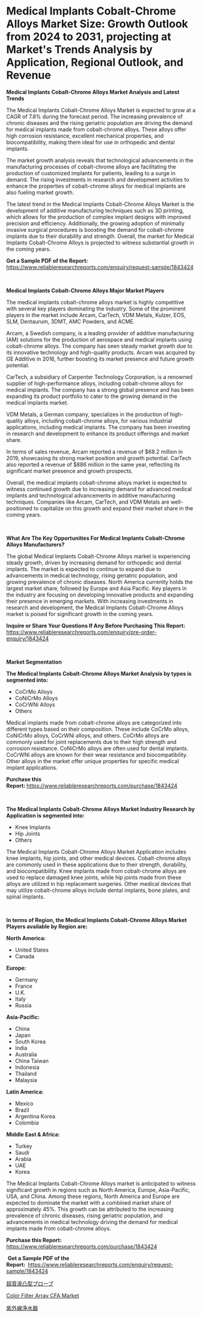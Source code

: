 <p><h1>Medical Implants Cobalt-Chrome Alloys Market Size: Growth Outlook from 2024 to 2031, projecting at Market's Trends Analysis by Application, Regional Outlook, and Revenue</h1></p><p><strong>Medical Implants Cobalt-Chrome Alloys Market Analysis and Latest Trends</strong></p>
<p><p>The Medical Implants Cobalt-Chrome Alloys Market is expected to grow at a CAGR of 7.8% during the forecast period. The increasing prevalence of chronic diseases and the rising geriatric population are driving the demand for medical implants made from cobalt-chrome alloys. These alloys offer high corrosion resistance, excellent mechanical properties, and biocompatibility, making them ideal for use in orthopedic and dental implants.</p><p>The market growth analysis reveals that technological advancements in the manufacturing processes of cobalt-chrome alloys are facilitating the production of customized implants for patients, leading to a surge in demand. The rising investments in research and development activities to enhance the properties of cobalt-chrome alloys for medical implants are also fueling market growth.</p><p>The latest trend in the Medical Implants Cobalt-Chrome Alloys Market is the development of additive manufacturing techniques such as 3D printing, which allows for the production of complex implant designs with improved precision and efficiency. Additionally, the growing adoption of minimally invasive surgical procedures is boosting the demand for cobalt-chrome implants due to their durability and strength. Overall, the market for Medical Implants Cobalt-Chrome Alloys is projected to witness substantial growth in the coming years.</p></p>
<p><strong>Get a Sample PDF of the Report:&nbsp;</strong> <a href="https://www.reliableresearchreports.com/enquiry/request-sample/1843424">https://www.reliableresearchreports.com/enquiry/request-sample/1843424</a></p>
<p>&nbsp;</p>
<p><strong>Medical Implants Cobalt-Chrome Alloys Major Market Players</strong></p>
<p><p>The medical implants cobalt-chrome alloys market is highly competitive with several key players dominating the industry. Some of the prominent players in the market include Arcam, CarTech, VDM Metals, Kulzer, EOS, SLM, Dentaurum, 3DMT, AMC Powders, and ACME.</p><p>Arcam, a Swedish company, is a leading provider of additive manufacturing (AM) solutions for the production of aerospace and medical implants using cobalt-chrome alloys. The company has seen steady market growth due to its innovative technology and high-quality products. Arcam was acquired by GE Additive in 2016, further boosting its market presence and future growth potential.</p><p>CarTech, a subsidiary of Carpenter Technology Corporation, is a renowned supplier of high-performance alloys, including cobalt-chrome alloys for medical implants. The company has a strong global presence and has been expanding its product portfolio to cater to the growing demand in the medical implants market.</p><p>VDM Metals, a German company, specializes in the production of high-quality alloys, including cobalt-chrome alloys, for various industrial applications, including medical implants. The company has been investing in research and development to enhance its product offerings and market share.</p><p>In terms of sales revenue, Arcam reported a revenue of $68.2 million in 2019, showcasing its strong market position and growth potential. CarTech also reported a revenue of $886 million in the same year, reflecting its significant market presence and growth prospects.</p><p>Overall, the medical implants cobalt-chrome alloys market is expected to witness continued growth due to increasing demand for advanced medical implants and technological advancements in additive manufacturing techniques. Companies like Arcam, CarTech, and VDM Metals are well-positioned to capitalize on this growth and expand their market share in the coming years.</p></p>
<p>&nbsp;</p>
<p><strong>What Are The Key Opportunities For Medical Implants Cobalt-Chrome Alloys Manufacturers?</strong></p>
<p><p>The global Medical Implants Cobalt-Chrome Alloys market is experiencing steady growth, driven by increasing demand for orthopedic and dental implants. The market is expected to continue to expand due to advancements in medical technology, rising geriatric population, and growing prevalence of chronic diseases. North America currently holds the largest market share, followed by Europe and Asia Pacific. Key players in the industry are focusing on developing innovative products and expanding their presence in emerging markets. With increasing investments in research and development, the Medical Implants Cobalt-Chrome Alloys market is poised for significant growth in the coming years.</p></p>
<p><strong>Inquire or Share Your Questions If Any Before Purchasing This Report:</strong> <a href="https://www.reliableresearchreports.com/enquiry/pre-order-enquiry/1843424">https://www.reliableresearchreports.com/enquiry/pre-order-enquiry/1843424</a></p>
<p>&nbsp;</p>
<p><strong>Market Segmentation</strong></p>
<p><strong>The Medical Implants Cobalt-Chrome Alloys Market Analysis by types is segmented into:</strong></p>
<p><ul><li>CoCrMo Alloys</li><li>CoNiCrMo Alloys</li><li>CoCrWNi Alloys</li><li>Others</li></ul></p>
<p><p>Medical implants made from cobalt-chrome alloys are categorized into different types based on their composition. These include CoCrMo alloys, CoNiCrMo alloys, CoCrWNi alloys, and others. CoCrMo alloys are commonly used for joint replacements due to their high strength and corrosion resistance. CoNiCrMo alloys are often used for dental implants. CoCrWNi alloys are known for their wear resistance and biocompatibility. Other alloys in the market offer unique properties for specific medical implant applications.</p></p>
<p><strong>Purchase this Report:&nbsp;</strong><a href="https://www.reliableresearchreports.com/purchase/1843424">https://www.reliableresearchreports.com/purchase/1843424</a></p>
<p>&nbsp;</p>
<p><strong>The Medical Implants Cobalt-Chrome Alloys Market Industry Research by Application is segmented into:</strong></p>
<p><ul><li>Knee Implants</li><li>Hip Joints</li><li>Others</li></ul></p>
<p><p>The Medical Implants Cobalt-Chrome Alloys Market Application includes knee implants, hip joints, and other medical devices. Cobalt-chrome alloys are commonly used in these applications due to their strength, durability, and biocompatibility. Knee implants made from cobalt-chrome alloys are used to replace damaged knee joints, while hip joints made from these alloys are utilized in hip replacement surgeries. Other medical devices that may utilize cobalt-chrome alloys include dental implants, bone plates, and spinal implants.</p></p>
<p>&nbsp;</p>
<p><strong>In terms of Region, the Medical Implants Cobalt-Chrome Alloys Market Players available by Region are:</strong></p>
<p>
    <p> <strong> North America: </strong>
        <ul>
            <li>United States</li>
            <li>Canada</li>
        </ul>
        </p> 
    <p> <strong> Europe: </strong>
        <ul>
            <li>Germany</li>
            <li>France</li>
            <li>U.K.</li>
            <li>Italy</li>
            <li>Russia</li>
        </ul>
        </p> 
    <p> <strong> Asia-Pacific: </strong>
        <ul>
            <li>China</li>
            <li>Japan</li>
            <li>South Korea</li>
            <li>India</li>
            <li>Australia</li>
            <li>China Taiwan</li>
            <li>Indonesia</li>
            <li>Thailand</li>
            <li>Malaysia</li>
        </ul>
        </p> 
    <p> <strong> Latin America: </strong>
        <ul>
            <li>Mexico</li>
            <li>Brazil</li>
            <li>Argentina Korea</li>
            <li>Colombia</li>
        </ul>
        </p> 
    <p> <strong> Middle East & Africa: </strong>
        <ul>
            <li>Turkey</li>
            <li>Saudi</li>
            <li>Arabia</li>
            <li>UAE</li>
            <li>Korea</li>
        </ul>
    </p>
    </p>
<p><p>The Medical Implants Cobalt-Chrome Alloys market is anticipated to witness significant growth in regions such as North America, Europe, Asia-Pacific, USA, and China. Among these regions, North America and Europe are expected to dominate the market with a combined market share of approximately 45%. This growth can be attributed to the increasing prevalence of chronic diseases, rising geriatric population, and advancements in medical technology driving the demand for medical implants made from cobalt-chrome alloys.</p></p>
<p><strong>Purchase this Report: </strong><a href="https://www.reliableresearchreports.com/purchase/1843424">https://www.reliableresearchreports.com/purchase/1843424</a></p>
<p>&nbsp;<strong>Get a Sample PDF of the Report:&nbsp;&nbsp;</strong><a href="https://www.reliableresearchreports.com/enquiry/request-sample/1843424">https://www.reliableresearchreports.com/enquiry/request-sample/1843424</a></p>
<p><strong></strong></p>
<p><p><a href="https://medium.com/@a.d.michael1/%E8%B6%85%E9%9F%B3%E6%B3%A2%E3%82%B3%E3%83%B3%E3%83%99%E3%83%83%E3%82%AF%E3%82%B9%E3%83%97%E3%83%AD%E3%83%BC%E3%83%96%E5%B8%82%E5%A0%B4%E3%81%AF-%E3%82%B7%E3%82%A7%E3%82%A2-%E3%82%B5%E3%82%A4%E3%82%BA-%E3%81%8A%E3%82%88%E3%81%B32031%E5%B9%B4%E3%81%BE%E3%81%A7%E3%81%AE%E4%BA%88%E6%B8%AC%E3%81%AB%E7%84%A6%E7%82%B9%E3%82%92%E5%BD%93%E3%81%A6%E3%81%A6%E3%81%84%E3%81%BE%E3%81%99-dd72d3748292">超音波凸型プローブ</a></p><p><a href="https://meowing-lemming-dd3.notion.site/Color-Filter-Array-CFA-Market-Research-Report-Provides-thorough-Industry-Overview-which-offers-an-I-ce26748ceb0b49408c8b387fece40982">Color Filter Array CFA Market</a></p><p><a href="https://medium.com/@attyourniture/uv%E6%B0%B4%E6%B5%84%E5%8C%96%E5%99%A8%E5%B8%82%E5%A0%B4%E5%88%86%E6%9E%90-%E3%81%9D%E3%81%AEcagr-%E5%B8%82%E5%A0%B4%E3%82%BB%E3%82%B0%E3%83%A1%E3%83%B3%E3%83%86%E3%83%BC%E3%82%B7%E3%83%A7%E3%83%B3%E3%81%A8%E3%82%B0%E3%83%AD%E3%83%BC%E3%83%90%E3%83%AB%E7%94%A3%E6%A5%AD%E6%A6%82%E6%B3%81-2c7707c62430">紫外線浄水器</a></p></p>
